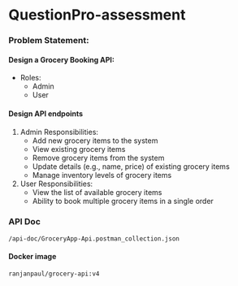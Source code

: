 # QuestionPro-assessment

### Problem Statement:
#### Design a Grocery Booking API:
- Roles:
  * Admin
  * User
  
#### Design API endpoints
1. Admin Responsibilities:
    - Add new grocery items to the system
    - View existing grocery items
    - Remove grocery items from the system
    - Update details (e.g., name, price) of existing grocery items
    - Manage inventory levels of grocery items
2. User Responsibilities:
    - View the list of available grocery items
    - Ability to book multiple grocery items in a single order

### API Doc
    /api-doc/GroceryApp-Api.postman_collection.json

#### Docker image
    ranjanpaul/grocery-api:v4